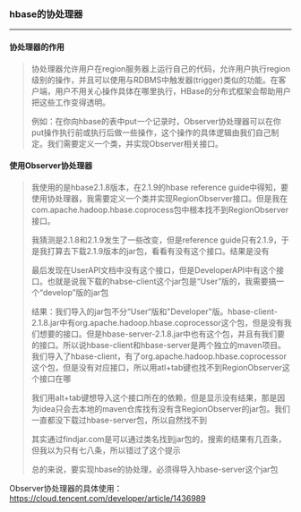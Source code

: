 ### hbase的协处理器

***

#### 协处理器的作用

> 协处理器允许用户在region服务器上运行自己的代码，允许用户执行region级别的操作，并且可以使用与RDBMS中触发器(trigger)类似的功能。在客户端，用户不用关心操作具体在哪里执行，HBase的分布式框架会帮助用户把这些工作变得透明。
>
> 例如：在你向hbase的表中put一个记录时，Observer协处理器可以在你put操作执行前或执行后做一些操作，这个操作的具体逻辑由我们自己制定。我们需要定义一个类，并实现Observer相关接口。



#### 使用Observer协处理器

> 我使用的是hbase2.1.8版本，在2.1.9的hbase reference guide中得知，要使用协处理器，我需要定义一个类并实现RegionObserver接口。但是我在com.apache.hadoop.hbase.coprocess包中根本找不到RegionObserver接口。
>
> 我猜测是2.1.8和2.1.9发生了一些改变，但是reference guide只有2.1.9，于是我打算去下载2.1.9版本的jar包，看看有没有这个接口。结果是没有
>
> 最后发现在UserAPI文档中没有这个接口，但是DeveloperAPI中有这个接口。也就是说我下载的habse-client这个jar包是“User”版的，我需要搞一个“develop”版的jar包
>
> 结果：我们导入的jar包不分“User“版和"Developer"版。hbase-client-2.1.8.jar中有org.apache.hadoop.hbase.coprocessor这个包，但是没有我们想要的接口。但是hbase-server-2.1.8.jar中也有这个包，并且有我们要的接口。所以说hbase-client和hbase-server是两个独立的maven项目。我们导入了hbase-client，有了org.apache.hadoop.hbase.coprocessor这个包，但是没有对应接口，所以用atl+tab键也找不到RegionObserver这个接口在哪
>
> 我们用alt+tab键想导入这个接口所在的依赖，但是显示没有结果，那是因为idea只会去本地的maven仓库找有没有含RegionObserver的jar包。我们一直都没下载过hbase-server包，所以自然找不到
>
> 其实通过findjar.com是可以通过类名找到jar包的，搜索的结果有几百条，但我以为只有七八条，所以错过了这个提示
>
> 总的来说，要实现hbase的协处理，必须得导入hbase-server这个jar包



Observer协处理器的具体使用：https://cloud.tencent.com/developer/article/1436989
